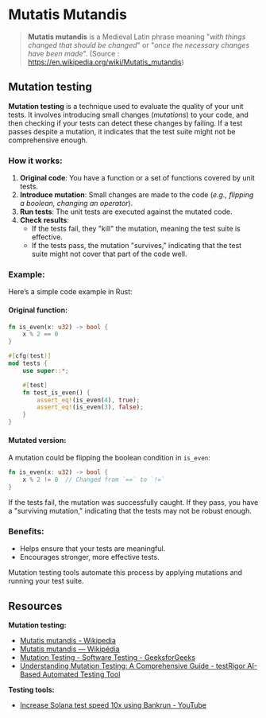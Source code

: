 # Mutatis Mutandis

> **Mutatis mutandis** is a Medieval Latin phrase meaning "_with things changed that should be changed_" or "_once the necessary changes have been made_".
> (Source : https://en.wikipedia.org/wiki/Mutatis_mutandis)

## Mutation testing

**Mutation testing** is a technique used to evaluate the quality of your unit tests. It involves introducing small changes (_mutations_) to your code, and then checking if your tests can detect these changes by failing. If a test passes despite a mutation, it indicates that the test suite might not be comprehensive enough.

### How it works:
1. **Original code**: You have a function or a set of functions covered by unit tests.
2. **Introduce mutation**: Small changes are made to the code (_e.g., flipping a boolean, changing an operator_).
3. **Run tests**: The unit tests are executed against the mutated code.
4. **Check results**:
   - If the tests fail, they "kill" the mutation, meaning the test suite is effective.
   - If the tests pass, the mutation "survives," indicating that the test suite might not cover that part of the code well.

### Example:

Here’s a simple code example in Rust:

#### Original function:
```rust
fn is_even(x: u32) -> bool {
    x % 2 == 0
}

#[cfg(test)]
mod tests {
    use super::*;

    #[test]
    fn test_is_even() {
        assert_eq!(is_even(4), true);
        assert_eq!(is_even(3), false);
    }
}
```

#### Mutated version:
A mutation could be flipping the boolean condition in `is_even`:

```rust
fn is_even(x: u32) -> bool {
    x % 2 != 0  // Changed from `==` to `!=`
}
```

If the tests fail, the mutation was successfully caught. If they pass, you have a "surviving mutation," indicating that the tests may not be robust enough.

### Benefits:
- Helps ensure that your tests are meaningful.
- Encourages stronger, more effective tests.

Mutation testing tools automate this process by applying mutations and running your test suite.

## Resources

**Mutation testing:**
- [Mutatis mutandis - Wikipedia](https://en.wikipedia.org/wiki/Mutatis_mutandis)
- [Mutatis mutandis — Wikipédia](https://fr.wikipedia.org/wiki/Mutatis_mutandis)
- [Mutation Testing - Software Testing - GeeksforGeeks](https://www.geeksforgeeks.org/software-testing-mutation-testing/)
- [Understanding Mutation Testing: A Comprehensive Guide - testRigor AI-Based Automated Testing Tool](https://testrigor.com/blog/understanding-mutation-testing-a-comprehensive-guide/)


**Testing tools:**
- [Increase Solana test speed 10x using Bankrun - YouTube](https://www.youtube.com/watch?v=rut9l6nPZls)


